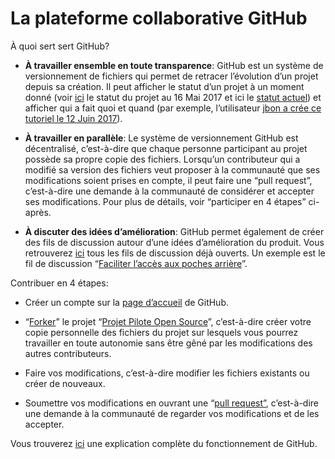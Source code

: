 La plateforme collaborative GitHub
==================================

À quoi sert sert GitHub?

-   **À travailler ensemble en toute transparence**: GitHub est un système de
    versionnement de fichiers qui permet de retracer l’évolution d’un projet
    depuis sa création. Il peut afficher le statut d’un projet à un moment donné
    (voir
    [ici](https://github.com/Raidlight/Projet-Pilote-Open-Source/tree/070fe9f6a15e9507612fdf21694784dca48d147f)
    le statut du projet au 16 Mai 2017 et ici le [statut
    actuel](https://github.com/Raidlight/Projet-Pilote-Open-Source)) et afficher
    qui a fait quoi et quand (par exemple, l’utilisateur [jbon a crée ce
    tutoriel le 12 Juin
    2017](https://github.com/Raidlight/Projet-Pilote-Open-Source/commit/cc97fea576658c3ff3385c7b1190c0917f9206e9?short_path=cda9ba7#diff-cda9ba73872e75b3757e5fc360b86ca4)).

-   **À travailler en parallèle**: Le système de versionnement GitHub est
    décentralisé, c’est-à-dire que chaque personne participant au projet possède
    sa propre copie des fichiers. Lorsqu’un contributeur qui a modifié sa
    version des fichiers veut proposer à la communauté que ses modifications
    soient prises en compte, il peut faire une “pull request”, c’est-à-dire une
    demande à la communauté de considérer et accepter ses modifications. Pour
    plus de détails, voir “participer en 4 étapes” ci-après.

-   **À discuter des idées d’amélioration**: GitHub permet également de créer
    des fils de discussion autour d’une idées d’amélioration du produit. Vous
    retrouverez
    [ici](https://github.com/Raidlight/Projet-Pilote-Open-Source/issues) tous
    les fils de discussion déjà ouverts. Un exemple est le fil de discussion
    “[Faciliter l’accès aux poches
    arrière](https://github.com/Raidlight/Projet-Pilote-Open-Source/issues/1)”.

Contribuer en 4 étapes:

-   Créer un compte sur la [page d’accueil](https://github.com/) de GitHub.

-   “[Forker](https://guides.github.com/activities/forking/)” le projet “[Projet
    Pilote Open
    Source](https://github.com/Raidlight/Projet-Pilote-Open-Source)”,
    c’est-à-dire créer votre copie personnelle des fichiers du projet sur
    lesquels vous pourrez travailler en toute autonomie sans être gêné par les
    modifications des autres contributeurs.

-   Faire vos modifications, c’est-à-dire modifier les fichiers existants ou
    créer de nouveaux.

-   Soumettre vos modifications en ouvrant une “[pull
    request”](https://help.github.com/articles/creating-a-pull-request/),
    c’est-à-dire une demande à la communauté de regarder vos modifications et de
    les accepter.

Vous trouverez [ici](https://guides.github.com/introduction/flow/) une
explication complète du fonctionnement de GitHub.
